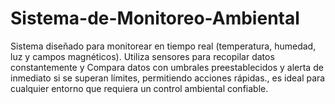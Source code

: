 # Sistema-de-Monitoreo-Ambiental
Sistema diseñado para monitorear en tiempo real (temperatura, humedad, luz y campos magnéticos). Utiliza sensores para recopilar datos constantemente y Compara datos con umbrales preestablecidos y alerta de inmediato si se superan límites, permitiendo acciones rápidas., es ideal para cualquier entorno que requiera un control ambiental confiable.
